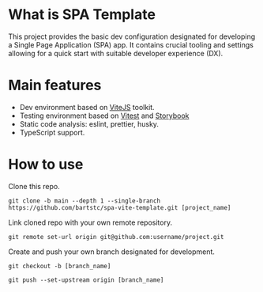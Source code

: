 # What is SPA Template

This project provides the basic dev configuration designated for developing a Single Page Application (SPA) app. It contains crucial tooling and settings allowing for a quick start with suitable developer experience (DX).

# Main features

- Dev environment based on [ViteJS](https://vitejs.dev/) toolkit.
- Testing environment based on [Vitest](https://vitest.dev/) and [Storybook](https://storybook.js.org/)
- Static code analysis: eslint, prettier, husky.
- TypeScript support.

# How to use

Clone this repo.

```
git clone -b main --depth 1 --single-branch https://github.com/bartstc/spa-vite-template.git [project_name]
```

Link cloned repo with your own remote repository.

```
git remote set-url origin git@github.com:username/project.git
```

Create and push your own branch designated for development.

```
git checkout -b [branch_name]
```

```
git push --set-upstream origin [branch_name]
```
